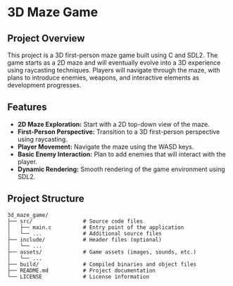 # 3D Maze Game

## Project Overview

This project is a 3D first-person maze game built using C and SDL2. The game starts as a 2D maze and will eventually evolve into a 3D experience using raycasting techniques. Players will navigate through the maze, with plans to introduce enemies, weapons, and interactive elements as development progresses.

## Features

- **2D Maze Exploration:** Start with a 2D top-down view of the maze.
- **First-Person Perspective:** Transition to a 3D first-person perspective using raycasting.
- **Player Movement:** Navigate the maze using the WASD keys.
- **Basic Enemy Interaction:** Plan to add enemies that will interact with the player.
- **Dynamic Rendering:** Smooth rendering of the game environment using SDL2.

## Project Structure

```plaintext
3d_maze_game/
├── src/                # Source code files
│   ├── main.c          # Entry point of the application
│   └── ...             # Additional source files
├── include/            # Header files (optional)
│   └── ...             
├── assets/             # Game assets (images, sounds, etc.)
│   └── ...
├── build/              # Compiled binaries and object files
├── README.md           # Project documentation
└── LICENSE             # License information
